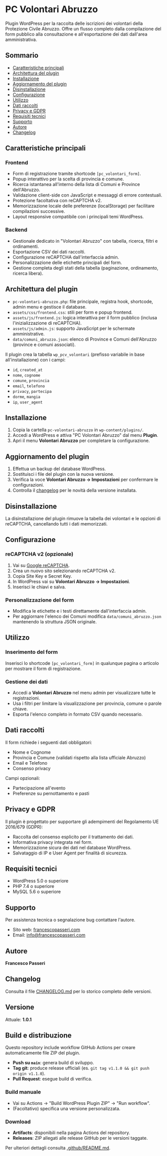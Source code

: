 # PC Volontari Abruzzo

Plugin WordPress per la raccolta delle iscrizioni dei volontari della Protezione Civile Abruzzo. Offre un flusso completo dalla compilazione del form pubblico alla consultazione e all'esportazione dei dati dall'area amministrativa.

## Sommario
- [Caratteristiche principali](#caratteristiche-principali)
- [Architettura del plugin](#architettura-del-plugin)
- [Installazione](#installazione)
- [Aggiornamento del plugin](#aggiornamento-del-plugin)
- [Disinstallazione](#disinstallazione)
- [Configurazione](#configurazione)
- [Utilizzo](#utilizzo)
- [Dati raccolti](#dati-raccolti)
- [Privacy e GDPR](#privacy-e-gdpr)
- [Requisiti tecnici](#requisiti-tecnici)
- [Supporto](#supporto)
- [Autore](#autore)
- [Changelog](#changelog)

## Caratteristiche principali

### Frontend
- Form di registrazione tramite shortcode `[pc_volontari_form]`.
- Popup interattivo per la scelta di provincia e comune.
- Ricerca istantanea all'interno della lista di Comuni e Province dell'Abruzzo.
- Validazione client-side con JavaScript e messaggi di errore contestuali.
- Protezione facoltativa con reCAPTCHA v2.
- Memorizzazione locale delle preferenze (localStorage) per facilitare compilazioni successive.
- Layout responsive compatibile con i principali temi WordPress.

### Backend
- Gestionale dedicato in "Volontari Abruzzo" con tabella, ricerca, filtri e ordinamenti.
- Esportazione CSV dei dati raccolti.
- Configurazione reCAPTCHA dall'interfaccia admin.
- Personalizzazione delle etichette principali del form.
- Gestione completa degli stati della tabella (paginazione, ordinamento, ricerca libera).

## Architettura del plugin

- `pc-volontari-abruzzo.php`: file principale, registra hook, shortcode, admin menu e gestisce il database.
- `assets/css/frontend.css`: stili per form e popup frontend.
- `assets/js/frontend.js`: logica interattiva per il form pubblico (inclusa l'inizializzazione di reCAPTCHA).
- `assets/js/admin.js`: supporto JavaScript per le schermate amministrative.
- `data/comuni_abruzzo.json`: elenco di Province e Comuni dell'Abruzzo (province e comuni associati).

Il plugin crea la tabella `wp_pcv_volontari` (prefisso variabile in base all'installazione) con i campi:
- `id`, `created_at`
- `nome`, `cognome`
- `comune`, `provincia`
- `email`, `telefono`
- `privacy`, `partecipa`
- `dorme`, `mangia`
- `ip`, `user_agent`

## Installazione

1. Copia la cartella `pc-volontari-abruzzo` in `wp-content/plugins/`.
2. Accedi a WordPress e attiva "PC Volontari Abruzzo" dal menu **Plugin**.
3. Apri il menu **Volontari Abruzzo** per completare la configurazione.

## Aggiornamento del plugin

1. Effettua un backup del database WordPress.
2. Sostituisci i file del plugin con la nuova versione.
3. Verifica la voce **Volontari Abruzzo → Impostazioni** per confermare le configurazioni.
4. Controlla il [changelog](#changelog) per le novità della versione installata.

## Disinstallazione

La disinstallazione del plugin rimuove la tabella dei volontari e le opzioni di reCAPTCHA, cancellando tutti i dati memorizzati.

## Configurazione

### reCAPTCHA v2 (opzionale)
1. Vai su [Google reCAPTCHA](https://www.google.com/recaptcha/admin).
2. Crea un nuovo sito selezionando reCAPTCHA v2.
3. Copia Site Key e Secret Key.
4. In WordPress vai su **Volontari Abruzzo → Impostazioni**.
5. Inserisci le chiavi e salva.

### Personalizzazione del form
- Modifica le etichette e i testi direttamente dall'interfaccia admin.
- Per aggiornare l'elenco dei Comuni modifica `data/comuni_abruzzo.json` mantenendo la struttura JSON originale.

## Utilizzo

### Inserimento del form
Inserisci lo shortcode `[pc_volontari_form]` in qualunque pagina o articolo per mostrare il form di registrazione.

### Gestione dei dati
- Accedi a **Volontari Abruzzo** nel menu admin per visualizzare tutte le registrazioni.
- Usa i filtri per limitare la visualizzazione per provincia, comune o parole chiave.
- Esporta l'elenco completo in formato CSV quando necessario.

## Dati raccolti

Il form richiede i seguenti dati obbligatori:
- Nome e Cognome
- Provincia e Comune (validati rispetto alla lista ufficiale Abruzzo)
- Email e Telefono
- Consenso privacy

Campi opzionali:
- Partecipazione all'evento
- Preferenze su pernottamento e pasti

## Privacy e GDPR

Il plugin è progettato per supportare gli adempimenti del Regolamento UE 2016/679 (GDPR):
- Raccolta del consenso esplicito per il trattamento dei dati.
- Informativa privacy integrata nel form.
- Memorizzazione sicura dei dati nel database WordPress.
- Salvataggio di IP e User Agent per finalità di sicurezza.

## Requisiti tecnici

- WordPress 5.0 o superiore
- PHP 7.4 o superiore
- MySQL 5.6 o superiore

## Supporto

Per assistenza tecnica o segnalazione bug contattare l'autore.

- Sito web: [francescopasseri.com](https://francescopasseri.com)
- Email: [info@francescopasseri.com](mailto:info@francescopasseri.com)

## Autore

**Francesco Passeri**

## Changelog

Consulta il file [CHANGELOG.md](CHANGELOG.md) per lo storico completo delle versioni.

## Versione

Attuale: **1.0.1**

## Build e distribuzione

Questo repository include workflow GitHub Actions per creare automaticamente file ZIP del plugin.

- **Push su `main`**: genera build di sviluppo.
- **Tag git**: produce release ufficiali (es. `git tag v1.1.0 && git push origin v1.1.0`).
- **Pull Request**: esegue build di verifica.

### Build manuale
- Vai su Actions → "Build WordPress Plugin ZIP" → "Run workflow".
- (Facoltativo) specifica una versione personalizzata.

### Download
- **Artifacts**: disponibili nella pagina Actions del repository.
- **Releases**: ZIP allegati alle release GitHub per le versioni taggate.

Per ulteriori dettagli consulta [.github/README.md](.github/README.md).

